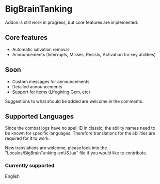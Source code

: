 # BigBrainTanking
Addon is still work in progress, but core features are implemented.

## Core features
* Automatic salvation removal
* Announcements (Interrupts, Misses, Resists, Activation for key abilities)
## Soon
* Custom messages for announcements
* Detailed announcements
* Support for items (Lifegiving Gem, etc)

Suggestions to what should be added are welcome in the comments.

## Supported Languages
Since the combat logs have no spell ID in classic, the ability names need to be known for specific languages. Therefore translations for the abilities are required for it to work.

New translations are welcome, please look into the "Locales/BigBrainTanking-enUS.lua" file if you would like to contribute.

### Currently supported
English
